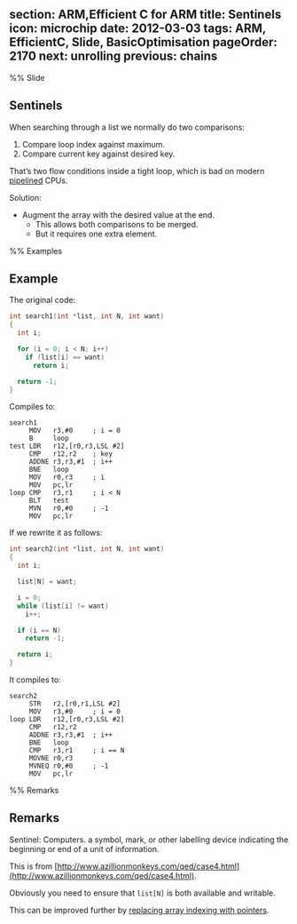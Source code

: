section: ARM,Efficient C for ARM
title: Sentinels
icon: microchip
date: 2012-03-03
tags: ARM, EfficientC, Slide, BasicOptimisation
pageOrder: 2170
next: unrolling
previous: chains
----

%% Slide

## Sentinels

When searching through a list we normally do two comparisons:

1. Compare loop index against maximum.
2. Compare current key against desired key.

That’s two flow conditions inside a tight loop, which is bad on modern [pipelined](http://en.wikipedia.org/wiki/Instruction_pipeline) CPUs.

Solution:

* Augment the array with the desired value at the end.
  * This allows both comparisons to be merged.
  * But it requires one extra element.

%% Examples

## Example

The original code:

``` c
int search1(int *list, int N, int want)
{
  int i;

  for (i = 0; i < N; i++)
    if (list[i] == want)
      return i;

  return -1;
}
```

Compiles to:

``` arm
search1
     MOV   r3,#0     ; i = 0
     B     loop
test LDR   r12,[r0,r3,LSL #2]
     CMP   r12,r2    ; key
     ADDNE r3,r3,#1  ; i++
     BNE   loop
     MOV   r0,r3     ; i
     MOV   pc,lr
loop CMP   r3,r1     ; i < N
     BLT   test
     MVN   r0,#0     ; -1
     MOV   pc,lr
```

If we rewrite it as follows:

``` c
int search2(int *list, int N, int want)
{
  int i;

  list[N] = want;

  i = 0;
  while (list[i] != want)
    i++;

  if (i == N)
    return -1;

  return i;
}
```

It compiles to:

``` arm
search2
     STR   r2,[r0,r1,LSL #2]
     MOV   r3,#0     ; i = 0
loop LDR   r12,[r0,r3,LSL #2]
     CMP   r12,r2
     ADDNE r3,r3,#1  ; i++
     BNE   loop
     CMP   r3,r1     ; i == N
     MOVNE r0,r3
     MVNEQ r0,#0     ; -1
     MOV   pc,lr
```

%% Remarks

## Remarks

Sentinel: Computers. a symbol, mark, or other labelling device indicating the beginning or end of a unit of information.

This is from [http://www.azillionmonkeys.com/qed/case4.html](http://www.azillionmonkeys.com/qed/case4.html).

Obviously you need to ensure that `list[N]` is both available and writable.

This can be improved further by [replacing array indexing with pointers](indexing.html).
